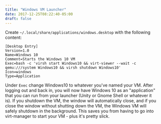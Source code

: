 ```yaml
---
title: "Windows VM Launcher"
date: 2017-12-25T08:22:40-05:00
draft: false
---
```


Create `~/.local/share/applications/windows.desktop` with the following content:
```
[Desktop Entry]
Version=1.0
Name=Windows 10
Comment=Starts the Windows 10 VM
Exec=bash -c 'virsh start Windows10 && virt-viewer --wait -c qemu:///system Windows10 && virsh shutdown Windows10'
Icon=windows
Type=Application
```
Under `Exec` change Windows10 to whatever you've named your VM.
After logging out and back in, you will now have Windows 10 as an "application" that you can run from your launcher (Unity or Gnome Shell or whatever it is).
If you shutdown the VM, the window will automatically close, and if you close the window without shutting down the VM, the Windows VM will safely shutdown in the background.
This saves you from having to go into virt-manager to start your VM - plus it's pretty slick.
